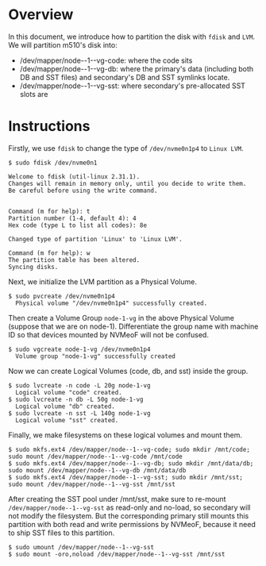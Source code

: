 # Overview

In this document, we introduce how to partition the disk with `fdisk` and `LVM`. We will partition m510's disk into:

- /dev/mapper/node--1--vg-code: where the code sits
- /dev/mapper/node--1--vg-db: where the primary's data (including both DB and SST files) and secondary's DB and SST symlinks locate.
- /dev/mapper/node--1--vg-sst: where secondary's pre-allocated SST slots are

# Instructions

Firstly, we use `fdisk` to change the type of `/dev/nvme0n1p4` to `Linux LVM`.

```
$ sudo fdisk /dev/nvme0n1

Welcome to fdisk (util-linux 2.31.1).
Changes will remain in memory only, until you decide to write them.
Be careful before using the write command.


Command (m for help): t
Partition number (1-4, default 4): 4
Hex code (type L to list all codes): 8e

Changed type of partition 'Linux' to 'Linux LVM'.

Command (m for help): w
The partition table has been altered.
Syncing disks.
```

Next, we initialize the LVM partition as a Physical Volume.

```
$ sudo pvcreate /dev/nvme0n1p4
  Physical volume "/dev/nvme0n1p4" successfully created.
```

Then create a Volume Group `node-1-vg` in the above Physical Volume (suppose that we are on node-1). Differentiate the group name with machine ID so that devices mounted by NVMeoF will not be confused.

```
$ sudo vgcreate node-1-vg /dev/nvme0n1p4
  Volume group "node-1-vg" successfully created
```

Now we can create Logical Volumes (code, db, and sst) inside the group.

```
$ sudo lvcreate -n code -L 20g node-1-vg
  Logical volume "code" created.
$ sudo lvcreate -n db -L 50g node-1-vg
  Logical volume "db" created.
$ sudo lvcreate -n sst -L 140g node-1-vg
  Logical volume "sst" created.
```

Finally, we make filesystems on these logical volumes and mount them.

```
$ sudo mkfs.ext4 /dev/mapper/node--1--vg-code; sudo mkdir /mnt/code; sudo mount /dev/mapper/node--1--vg-code /mnt/code
$ sudo mkfs.ext4 /dev/mapper/node--1--vg-db; sudo mkdir /mnt/data/db; sudo mount /dev/mapper/node--1--vg-db /mnt/data/db
$ sudo mkfs.ext4 /dev/mapper/node--1--vg-sst; sudo mkdir /mnt/sst; sudo mount /dev/mapper/node--1--vg-sst /mnt/sst
```

After creating the SST pool under /mnt/sst, make sure to re-mount `/dev/mapper/node--1--vg-sst` as read-only and no-load, so secondary will not modify the filesystem. But the corresponding primary still mounts this partition with both read and write permissions by NVMeoF, because it need to ship SST files to this partition.

```
$ sudo umount /dev/mapper/node--1--vg-sst
$ sudo mount -oro,noload /dev/mapper/node--1--vg-sst /mnt/sst
```
